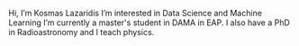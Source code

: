 Hi, I’m Kosmas Lazaridis
I’m interested in Data Science and Machine Learning
I’m currently a master's student in DAMA in EAP.
I also have a PhD in Radioastronomy and I teach physics.  


<!---
kosmas15/kosmas15 is a ✨ special ✨ repository because its `README.md` (this file) appears on your GitHub profile.
You can click the Preview link to take a look at your changes.
--->
